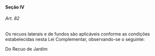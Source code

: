 
#### Seção IV

###### Art. 82
Os recuos laterais e de fundos são aplicáveis conforme as condições estabelecidas nesta Lei Complementar, observando-se o seguinte:

Do Recuo de Jardim
